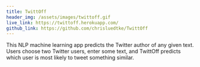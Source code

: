 ```yaml
---
title: TwittOff
header_img: /assets/images/twittoff.gif
live_link: https://twittoff.herokuapp.com/
github_link: https://github.com/chrisluedtke/TwittOff
---
```


This NLP machine learning app predicts the Twitter author of any given text. Users choose two Twitter users, enter some text, and TwittOff predicts which user is most likely to tweet something similar.